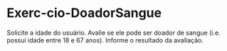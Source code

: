 # Exerc-cio-DoadorSangue
Solicite a idade do usuário. Avalie se ele pode ser doador de sangue (i.e. possui idade entre 18 e 67 anos). Informe o resultado da avaliação.
